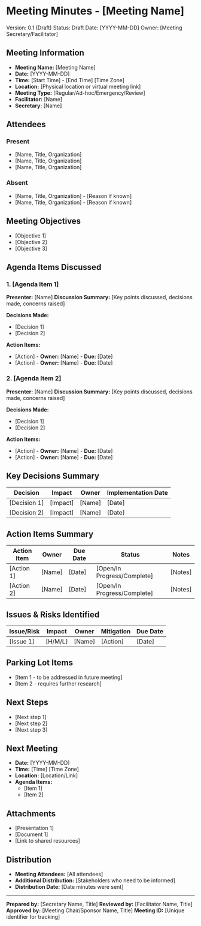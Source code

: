 # Meeting Minutes - [Meeting Name]

Version: 0.1 (Draft)
Status: Draft
Date: [YYYY-MM-DD]
Owner: [Meeting Secretary/Facilitator]

## Meeting Information
- **Meeting Name:** [Meeting Name]
- **Date:** [YYYY-MM-DD]
- **Time:** [Start Time] - [End Time] [Time Zone]
- **Location:** [Physical location or virtual meeting link]
- **Meeting Type:** [Regular/Ad-hoc/Emergency/Review]
- **Facilitator:** [Name]
- **Secretary:** [Name]

## Attendees
### Present
- [Name, Title, Organization]
- [Name, Title, Organization]
- [Name, Title, Organization]

### Absent
- [Name, Title, Organization] - [Reason if known]
- [Name, Title, Organization] - [Reason if known]

## Meeting Objectives
- [Objective 1]
- [Objective 2]
- [Objective 3]

## Agenda Items Discussed

### 1. [Agenda Item 1]
**Presenter:** [Name]
**Discussion Summary:**
[Key points discussed, decisions made, concerns raised]

**Decisions Made:**
- [Decision 1]
- [Decision 2]

**Action Items:**
- [Action] - **Owner:** [Name] - **Due:** [Date]
- [Action] - **Owner:** [Name] - **Due:** [Date]

### 2. [Agenda Item 2]
**Presenter:** [Name]
**Discussion Summary:**
[Key points discussed, decisions made, concerns raised]

**Decisions Made:**
- [Decision 1]
- [Decision 2]

**Action Items:**
- [Action] - **Owner:** [Name] - **Due:** [Date]
- [Action] - **Owner:** [Name] - **Due:** [Date]

## Key Decisions Summary
| Decision | Impact | Owner | Implementation Date |
|----------|--------|-------|-------------------|
| [Decision 1] | [Impact] | [Name] | [Date] |
| [Decision 2] | [Impact] | [Name] | [Date] |

## Action Items Summary
| Action Item | Owner | Due Date | Status | Notes |
|-------------|-------|----------|--------|-------|
| [Action 1] | [Name] | [Date] | [Open/In Progress/Complete] | [Notes] |
| [Action 2] | [Name] | [Date] | [Open/In Progress/Complete] | [Notes] |

## Issues & Risks Identified
| Issue/Risk | Impact | Owner | Mitigation | Due Date |
|------------|--------|-------|------------|----------|
| [Issue 1] | [H/M/L] | [Name] | [Action] | [Date] |

## Parking Lot Items
- [Item 1 - to be addressed in future meeting]
- [Item 2 - requires further research]

## Next Steps
- [Next step 1]
- [Next step 2]
- [Next step 3]

## Next Meeting
- **Date:** [YYYY-MM-DD]
- **Time:** [Time] [Time Zone]
- **Location:** [Location/Link]
- **Agenda Items:**
  - [Item 1]
  - [Item 2]

## Attachments
- [Presentation 1]
- [Document 1]
- [Link to shared resources]

## Distribution
- **Meeting Attendees:** [All attendees]
- **Additional Distribution:** [Stakeholders who need to be informed]
- **Distribution Date:** [Date minutes were sent]

---
**Prepared by:** [Secretary Name, Title]
**Reviewed by:** [Facilitator Name, Title]
**Approved by:** [Meeting Chair/Sponsor Name, Title]
**Meeting ID:** [Unique identifier for tracking]